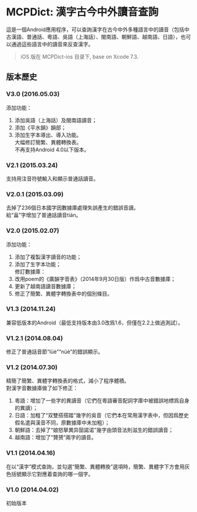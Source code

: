 # MCPDict: 漢字古今中外讀音查詢

這是一個Android應用程序，可以查詢漢字在古今中外多種語言中的讀音（包括中古漢語、普通話、粵語、吳語（上海話）、閩南語、朝鮮語、越南語、日語），也可以通過這些語言中的讀音來反查漢字。



> iOS 版在 MCPDict-ios 目录下, base on Xcode 7.3.

## 版本歷史

### V3.0 (2016.05.03)
添加功能：<br>
1) 添加吳語（上海話）及閩南語讀音；<br>
2) 添加《平水韻》韻部；<br>
3) 添加生字本導出、導入功能。<br>
大幅修訂簡繁、異體轉換表。<br>
不再支持Android 4.0以下版本。<br>

### V2.1 (2015.03.24)
支持用注音符號輸入和顯示普通話讀音。<br>

### V2.0.1 (2015.03.09)
去掉了236個日本國字因數據庫處理失誤產生的錯誤音讀。<br>
給“畠”字增加了普通話讀音tián。<br>

### V2.0 (2015.02.07)
添加功能：<br>
1) 添加了複製漢字讀音的功能；<br>
2) 添加了生字本功能；<br>
修訂數據庫：<br>
1) 改用poem的《廣韻字音表》（2014年9月30日版）作爲中古音數據庫；<br>
2) 更新了越南語讀音數據庫；<br>
3) 修正了簡繁、異體字轉換表中的個別條目。<br>

### V1.3 (2014.11.24)
兼容低版本的Android（最低支持版本由3.0改爲1.6，但僅在2.2上做過測試）。

### V1.2.1 (2014.08.04)
修正了普通話音節“lüè”“nüè”的錯誤顯示。

### V1.2 (2014.07.30)
精簡了簡繁、異體字轉換表的格式，減小了程序體積。<br>
對漢字音數據庫做了如下修正：<br>
1) 粵語：增加了一些字的異讀音（它們在粵語審音配詞字庫中被錯誤地標爲自身的異讀）；<br>
2) 日語：加粗了“双雙搭撘踏”幾字的吳音（它們本在常用漢字表中，但因爲歷史假名遣與漢音不同，原數據庫中未加粗）；<br>
3) 朝鮮語：去掉了“娘怒拏異异笝諾诺”幾字由頭音法則滋生的錯誤讀音；<br>
4) 越南語：增加了“贇赟”兩字的讀音。<br>

### V1.1 (2014.04.16)
在以“漢字”模式查詢，並勾選“簡繁、異體轉換”選項時，簡繁、異體字下方會用灰色括號顯示它對應着查詢的哪一個字。

### V1.0 (2014.04.02)
初始版本

